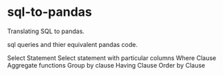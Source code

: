 # sql-to-pandas

Translating SQL to pandas.

sql queries and thier equivalent pandas code.

Select Statement
Select statement with particular columns
Where Clause
Aggregate functions 
Group by clause
Having Clause
Order by  Clause
